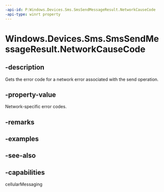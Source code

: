 ----api-id: P:Windows.Devices.Sms.SmsSendMessageResult.NetworkCauseCode
-api-type: winrt property
---<!-- Property syntaxpublic int NetworkCauseCode { get; }--># Windows.Devices.Sms.SmsSendMessageResult.NetworkCauseCode## -descriptionGets the error code for a network error associated with the send operation.## -property-valueNetwork-specific error codes.## -remarks## -examples## -see-also## -capabilitiescellularMessaging
